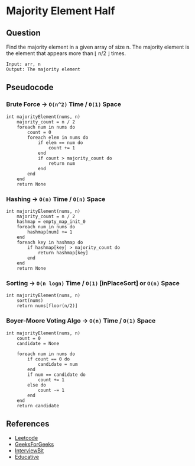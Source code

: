 # Majority Element Half

## Question

Find the majority element in a given array of size n. The majority element is the element that appears more than ⌊ n/2 ⌋ times.

```
Input: arr, n
Output: The majority element
```

## Pseudocode

### Brute Force -> `O(n^2)` Time / `O(1)` Space

```
int majorityElement(nums, n)
    majority_count = n / 2
    foreach num in nums do
        count = 0
        foreach elem in nums do
            if elem == num do
                count += 1
            end
            if count > majority_count do
                return num
            end
        end
    end
    return None
```

### Hashing -> `O(n)` Time / `O(n)` Space

```
int majorityElement(nums, n)
    majority_count = n / 2
    hashmap = empty_map_init_0
    foreach num in nums do
        hashmap[num] += 1
    end
    foreach key in hashmap do
        if hashmap[key] > majority_count do
            return hashmap[key]
        end
    end
    return None
```

### Sorting -> `O(n logn)` Time / `O(1)` [inPlaceSort] or `O(n)` Space

```
int majorityElement(nums, n)
    sort(nums)
    return nums[floor(n/2)]
```

### Boyer-Moore Voting Algo -> `O(n)` Time / `O(1)` Space

```
int majorityElement(nums, n)
    count = 0
    candidate = None

    foreach num in nums do
        if count == 0 do
            candidate = num
        end
        if num == candidate do
            count += 1
        else do
            count -= 1
        end
    end
    return candidate
```

## References

- [Leetcode](https://leetcode.com/problems/majority-element/solution/)
- [GeeksForGeeks](https://www.geeksforgeeks.org/majority-element/)
- [InterviewBit](https://www.interviewbit.com/problems/majority-element/)
- [Educative](https://www.educative.io/edpresso/how-to-find-the-majority-element-in-an-array)
